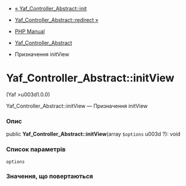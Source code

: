 - [« Yaf_Controller_Abstract::init](yaf-controller-abstract.init.md)
- [Yaf_Controller_Abstract::redirect
»](yaf-controller-abstract.redirect.md)

- [PHP Manual](index.md)
- [Yaf_Controller_Abstract](class.yaf-controller-abstract.md)
- Призначення initView

# Yaf_Controller_Abstract::initView

(Yaf \>u003d1.0.0)

Yaf_Controller_Abstract::initView — Призначення initView

### Опис

public **Yaf_Controller_Abstract::initView**(array `$options` u003d ?): void

### Список параметрів

`options`

### Значення, що повертаються
